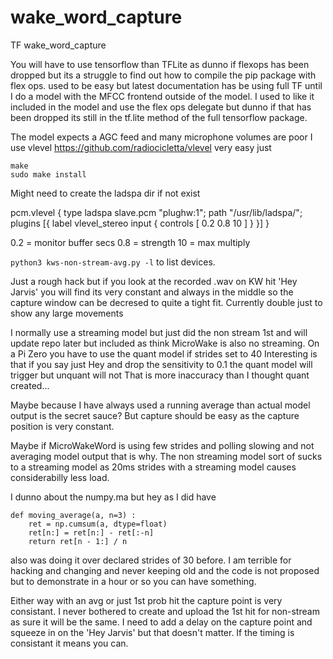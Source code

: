 # wake_word_capture
TF wake_word_capture

You will have to use tensorflow than TFLite as dunno if flexops has been dropped but its a struggle to find out how to compile the pip package with flex ops.
used to be easy but latest documentation has be using full TF until I do a model with the MFCC frontend outside of the model.
I used to like it included in the model and use the flex ops delegate but dunno if that has been dropped its still in the tf.lite method of the full tensorflow package.

The model expects a AGC feed and many microphone volumes are poor I use vlevel
https://github.com/radiocicletta/vlevel
very easy just
```
make
sudo make install
```
Might need to create the ladspa dir if not exist

pcm.vlevel {
    type ladspa
    slave.pcm "plughw:1";
    path "/usr/lib/ladspa/";
    plugins [{
        label vlevel_stereo
        input {
            controls [ 0.2 0.8 10 ]
        }
    }]
}

0.2 = monitor buffer secs
0.8 = strength
10 = max multiply

`python3 kws-non-stream-avg.py -l` to list devices.

Just a rough hack but if you look at the recorded .wav on KW hit 'Hey Jarvis' you will find its very constant and always in the middle so the capture window can be decresed to quite a tight fit.
Currently double just to show any large movements

I normally use a streaming model but just did the non stream 1st and will update repo later but included as think MicroWake is also no streaming.
On a Pi Zero you have to use the quant model if strides set to 40
Interesting is that if you say just Hey and drop the sensitivity to 0.1 the quant model will trigger but unquant will not
That is more inaccuracy than I thought quant created...

Maybe because I have always used a running average than actual model output is the secret sauce? But capture should be easy as the capture position is very constant.

Maybe if MicroWakeWord is using few strides and polling slowing and not averaging model output that is why.
The non streaming model sort of sucks to a streaming model as 20ms strides with a streaming model causes considerabilly less load.

I dunno about the numpy.ma but hey as I did have
```
def moving_average(a, n=3) :
    ret = np.cumsum(a, dtype=float)
    ret[n:] = ret[n:] - ret[:-n]
    return ret[n - 1:] / n
```
also was doing it over declared strides of 30 before.
I am terrible for hacking and changing and never keeping old and the code is not proposed but to demonstrate in a hour or so you can have something.

Either way with an avg or just 1st prob hit the capture point is very consistant.
I never bothered to create and upload the 1st hit for non-stream as sure it will be the same.
I need to add a delay on the capture point and squeeze in on the 'Hey Jarvis' but that doesn't matter.
If the timing is consistant it means you can.

